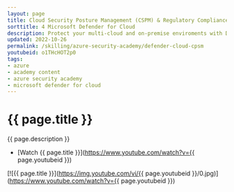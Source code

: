 ```yaml
---
layout: page
title: Cloud Security Posture Management (CSPM) & Regulatory Compliance in Microsoft Defender for Cloud
sorttitle: 4 Microsoft Defender for Cloud
description: Protect your multi-cloud and on-premise enviroments with Defender for Cloud's CSPM capabilities, including analysis of the Secure Score, compliance assessments, and Azure Security Benchmark, along with security posture and regulatory compliance demos. for deep-dive technical learning.
updated: 2022-10-26
permalink: /skilling/azure-security-academy/defender-cloud-cpsm
youtubeid: o1THcHOT2p0
tags: 
- azure
- academy content
- azure security academy
- microsoft defender for cloud
---
```


# {{ page.title }}

{{ page.description }}

* [Watch {{ page.title }}](https://www.youtube.com/watch?v={{ page.youtubeid }})

[![{{ page.title }}](https://img.youtube.com/vi/{{ page.youtubeid }}/0.jpg)](https://www.youtube.com/watch?v={{ page.youtubeid }})